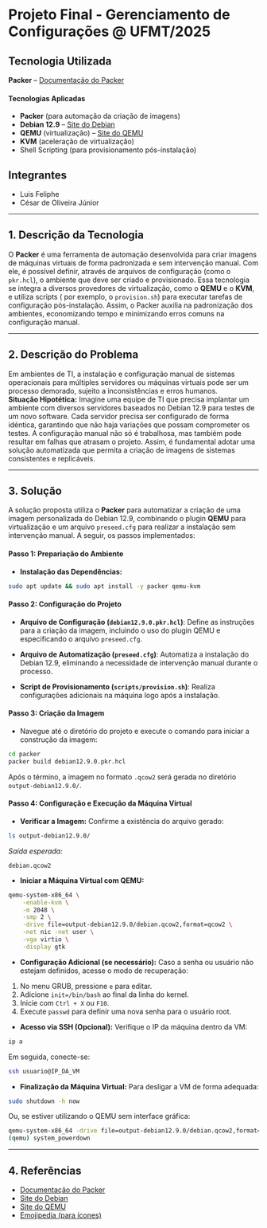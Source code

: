  # Projeto Final - Gerenciamento de Configurações @ UFMT/2025

## Tecnologia Utilizada
**Packer** – [Documentação do Packer](https://developer.hashicorp.com/packer)

#### Tecnologias Aplicadas
- **Packer** (para automação da criação de imagens)   
- **Debian 12.9** – [Site do Debian](https://www.debian.org/)
- **QEMU** (virtualização) – [Site do QEMU](https://www.qemu.org/)
- **KVM** (aceleração de virtualização)
- Shell Scripting (para provisionamento pós-instalação)

## Integrantes
- Luis Feliphe  
- César de Oliveira Júnior

---

## 1. Descrição da Tecnologia
O **Packer** é uma ferramenta de automação desenvolvida para criar imagens de máquinas virtuais de forma padronizada e sem intervenção manual. Com ele, é possível definir, através de arquivos de configuração (como o `pkr.hcl`), o ambiente que deve ser criado e provisionado. Essa tecnologia se integra a diversos provedores de virtualização, como o **QEMU** e o **KVM**, e utiliza scripts ( por exemplo, o `provision.sh`) para executar tarefas de configuração pós-instalação. Assim, o Packer auxilia na padronização dos ambientes, economizando tempo e minimizando erros comuns na configuração manual.

---

## 2. Descrição do Problema
Em ambientes de TI, a instalação e configuração manual de sistemas operacionais para múltiples servidores ou máquinas virtuais pode ser um processo demorado, sujeito a inconsistências e erros humanos.  
**Situação Hipotética:** 
Imagine uma equipe de TI que precisa implantar um ambiente com diversos servidores baseados no Debian 12.9 para testes de um novo software. Cada servidor precisa ser configurado de forma idéntica, garantindo que não haja variações que possam comprometer os testes. A configuração manual não só é trabalhosa, mas tambiém pode resultar em falhas que atrasam o projeto. Assim, é fundamental adotar uma solução automatizada que permita a criação de imagens de sistemas consistentes e replicáveis.

---

## 3. Solução
A solução proposta utiliza o **Packer** para automatizar a criação de uma imagem personalizada do Debian 12.9, combinando o plugin **QEMU** para virtualização e um arquivo `preseed.cfg` para realizar a instalação sem intervenção manual. A seguir, os passos implementados:

#### Passo 1: Prepariação do Ambiente
- **Instalação das Dependências:**  
```bash
sudo apt update && sudo apt install -y packer qemu-kvm
```

#### Passo 2: Configuração do Projeto
- **Arquivo de Configuração (`debian12.9.0.pkr.hcl`)**: Define as instruções para a criação da imagem, incluindo o uso do plugin QEMU e especificando o arquivo `preseed.cfg`.

- **Arquivo de Automatização (`preseed.cfg`)**: Automatiza a instalação do Debian 12.9, eliminando a necessidade de intervenção manual durante o processo.

- **Script de Provisionamento (`scripts/provision.sh`)**: Realiza configurações adicionais na máquina logo após a instalação.

#### Passo 3: Criação da Imagem
- Navegue até o diretório do projeto e execute o comando para iniciar a construção da imagem:

```bash
cd packer
packer build debian12.9.0.pkr.hcl
```

Após o término, a imagem no formato `.qcow2` será gerada no diretório `output-debian12.9.0/`.

#### Passo 4: Configuração e Execução da Máquina Virtual
- **Verificar a Imagem:** Confirme a existência do arquivo gerado:

```bash
ls output-debian12.9.0/
```
_Saída esperada:_
```
debian.qcow2
```

- **Iniciar a Máquina Virtual com QEMU:**

```bash
qemu-system-x86_64 \
    -enable-kvm \
    -m 2048 \
    -smp 2 \
    -drive file=output-debian12.9.0/debian.qcow2,format=qcow2 \
    -net nic -net user \
    -vga virtio \
    -display gtk
```

-  **Configuração Adicional (se necessário):** Caso a senha ou usuário não estejam definidos, acesse o modo de recuperação:
1. No menu GRUB, pressione `e` para editar.
2. Adicione `init=/bin/bash` ao final da linha do kernel.
3. Inicie com `Ctrl + X` ou `F10`.
4. Execute `passwd` para definir uma nova senha para o usuário root.

- **Acesso via SSH (Opcional):** Verifique o IP da máquina dentro da VM:

```bash
ip a
```

Em seguida, conecte-se:

```bash
ssh usuario@IP_DA_VM
```

- **Finalização da Máquina Virtual:** Para desligar a VM de forma adequada:

```bash
sudo shutdown -h now
```

Ou, se estiver utilizando o QEMU sem interface gráfica:

```bash
qemu-system-x86_64 -drive file=output-debian12.9.0/debian.qcow2,format=qcow2 -monitor stdio
(qemu) system_powerdown
```

---

## 4. Referências
- [Documentação do Packer](https://developer.hashicorp.com/packer)
- [Site do Debian](https://www.debian.org/)
- [Site do QEMU](https://www.qemu.org/)
- [Emojipedia (para ícones)](https://emojipedia.org/)